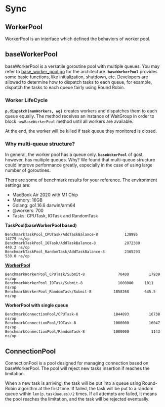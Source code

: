 # Sync

## WorkerPool

WorkerPool is an interface which defined the behaviors of worker pool.

## baseWorkerPool

baseWorkerPool is a versatile goroutine pool with multiple queues. You may refer to [base_worker_pool.go](./base_worker_pool.go) for the architecture. **`baseWorkerPool`** provides some basic functions, like initialization, shutdown, etc. Developers are allowed to determine how to dispatch tasks to each queue, for example, dispatch the tasks to each queue fairly using Round Robin.

### Worker LifeCycle

**`p.dispatch(numWorkers, wg)`** creates workers and dispatches them to each queue equally. The method receives an instance of WaitGroup in order to block `newBaseWorkerPool` method until all workers are available. 

At the end, the worker will be killed if task queue they monitored is closed.

### Why multi-queue structure? 

In general, the worker pool has a queue only. **`baseWokerPool`** of gost, however, has multiple queues. Why? We found that multi-queue structure could improve performance greatly, especially in the case of using large number of goroutines.

There are some of benchmark results for your reference. The environment settings are:

- MacBook Air 2020 with M1 Chip
- Memory: 16GB
- Golang: go1.16.6 darwin/arm64
- @workers: 700
- Tasks: CPUTask, IOTask and RandomTask

**TaskPool(baseWorkerPool based)**

```
BenchmarkTaskPool_CPUTask/AddTaskBalance-8        	  138986	     14779 ns/op
BenchmarkTaskPool_IOTask/AddTaskBalance-8  	          2872380	     440.2 ns/op
BenchmarkTaskPool_RandomTask/AddTaskBalance-8  	      2365293	     530.0 ns/op
```

**[WorkerPool](https://github.com/gammazero/workerpool)**

```
BenchmarkWorkerPool_CPUTask/Submit-8         	   70400	     17939 ns/op
BenchmarkWorkerPool_IOTask/Submit-8         	   1000000	   1011 ns/op
BenchmarkWorkerPool_RandomTask/Submit-8          1858268	   645.5 ns/op
```

**WorkerPool with single queue**

```
BenchmarkConnectionPool/CPUTask-8           	 1844893	     16738 ns/op
BenchmarkConnectionPool/IOTask-8            	 1000000	     16047 ns/op
BenchmarkConnectionPool/RandomTask-8        	 1000000	      1143 ns/op
```

## ConnectionPool

ConnectionPool is a pool designed for managing connection based on baseWorkerPool. The pool will reject new tasks insertion if reaches the limitation.

When a new task is arriving, the task will be put into a queue using Round-Robin algorithm at the first time. If failed, the task will be put to a random queue within `len(p.taskQueues)/2` times. If all attempts are failed, it means the pool reaches the limitation, and the task will be rejected eventually.

